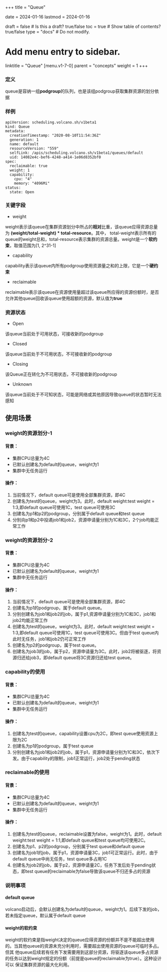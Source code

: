 +++
title =  "Queue"


date = 2024-01-16
lastmod = 2024-01-16

draft = false  # Is this a draft? true/false
toc = true  # Show table of contents? true/false
type = "docs"  # Do not modify.

# Add menu entry to sidebar.
linktitle = "Queue"
[menu.v1-7-0]
  parent = "concepts"
  weight = 1
+++

### 定义
queue是容纳一组**podgroup**的队列，也是该组podgroup获取集群资源的划分依据

### 样例
```shell
apiVersion: scheduling.volcano.sh/v1beta1
kind: Queue
metadata:
  creationTimestamp: "2020-08-10T11:54:36Z"
  generation: 1
  name: default
  resourceVersion: "559"
  selfLink: /apis/scheduling.volcano.sh/v1beta1/queues/default
  uid: 14082e4c-bef6-4248-a414-1e06d8352bf0
spec:
  reclaimable: true
  weight: 1
  capability:
    cpu: "4"
    memory: "4096Mi"
status:
  state: Open
```

### 关键字段
* weight

weight表示该queue在集群资源划分中所占的**相对**比重，该queue应得资源总量为 **(weight/total-weight) * total-resource**。其中，
total-weight表示所有的queue的weight总和，total-resource表示集群的资源总量。weight是一个**软约束**，取值范围为[1, 2^31-1]

* capability

capability表示该queue内所有podgroup使用资源量之和的上限，它是一个**硬约束**

* reclaimable

reclaimable表示该queue在资源使用量超过该queue所应得的资源份额时，是否允许其他queue回收该queue使用超额的资源，默认值为**true**

### 资源状态
* Open

该queue当前处于可用状态，可接收新的podgroup

* Closed

该queue当前处于不可用状态，不可接收新的podgroup

* Closing

该Queue正在转化为不可用状态，不可接收新的podgroup

* Unknown

该queue当前处于不可知状态，可能是网络或其他原因导致queue的状态暂时无法感知

## 使用场景
###  weight的资源划分-1

#### 背景：
* 集群CPU总量为4C
* 已默认创建名为default的queue，weight为1
*  集群中无任务运行

#### 操作：
1. 当前情况下，default queue可是使用全部集群资源，即4C
2. 创建名为test的queue，weight为3。此时，default weight:test weight = 1:3,即default queue可使用1C，test queue可使用3C
3. 创建名为p1和p2的podgroup，分别属于default queue和test queue
4. 分别向p1和p2中投递job1和job2，资源申请量分别为1C和3C，2个job均能正常工作

###  weight的资源划分-2

#### 背景：
*  集群CPU总量为4C
*  已默认创建名为default的queue，weight为1
*  集群中无任务运行

#### 操作：
1. 当前情况下，default queue可是使用全部集群资源，即4C
2. 创建名为p1的podgroup，属于default queue。
3. 分别创建名为job1和job2的job，属于p1,资源申请量分别为1C和3C，job1和job2均能正常工作
4. 创建名为test的queue，weight为3。此时，default weight:test weight = 1:3,即default queue可使用1C，test queue可使用3C。但由于test
queue内此时无任务，job1和job2仍可正常工作
5. 创建名为p2的podgroup，属于test queue。
6. 创建名为job3的job，属于p2，资源申请量为3C。此时，job2将被驱逐，将资源归还给job3，即default queue将3C资源归还给test queue。

###  capability的使用

#### 背景：
*  集群CPU总量为4C
*  已默认创建名为default的queue，weight为1
*  集群中无任务运行

#### 操作：
1. 创建名为test的queue，capability设置cpu为2C，即test queue使用资源上限为2C
2. 创建名为p1的podgroup，属于test queue
3. 分别创建名为job1和job2的job，属于p1，资源申请量分别为1C和3C，依次下发。由于capability的限制，job1正常运行，job2处于pending状态

###  reclaimable的使用

#### 背景：
*  集群CPU总量为4C
*  已默认创建名为default的queue，weight为1
*  集群中无任务运行

#### 操作：
1. 创建名为test的queue，reclaimable设置为false，weight为1。此时，default weight:test weight = 1:1,即default queue和test queue均可使用2C。
2. 创建名为p1、p2的podgroup，分别属于test queue和default queue
3. 创建名为job1的job，属于p1，资源申请量3C，job1可正常运行。此时，由于default queue中尚无任务，test queue多占用1C
4. 创建名为job2的job，属于p2，资源申请量2C，任务下发后处于pending状态，即test queue的reclaimable为false导致该queue不归还多占的资源

### 说明事项
#### default queue
volcano启动后，会默认创建名为default的queue，weight为1。后续下发的job，若未指定queue，默认属于default queue
#### weight的软约束
weight的软约束是指weight决定的queue应得资源的份额并不是不能超出使用的。当其他queue的资源未充分利用时，需要超出使用资源的queue可临时多占。但其
他queue后续若有任务下发需要用到这部分资源，将驱逐该queue多占资源的任务以达到weight规定的份额（前提是queue的reclaimable为true）。这种设计可以
保证集群资源的最大化利用。
